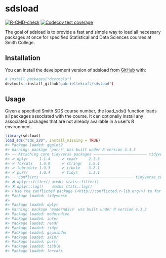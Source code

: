 
<!-- README.md is generated from README.Rmd. Please edit that file -->

# sdsload

<!-- badges: start -->

[![R-CMD-check](https://github.com/gabriellekraft/sdsload/actions/workflows/R-CMD-check.yaml/badge.svg)](https://github.com/gabriellekraft/sdsload/actions/workflows/R-CMD-check.yaml)
[![Codecov test
coverage](https://codecov.io/gh/gabriellekraft/sdsload/graph/badge.svg)](https://app.codecov.io/gh/gabriellekraft/sdsload)

<!-- badges: end -->

The goal of sdsload is to provide a fast and simple way to load all
necessary packages at once for specified Statistical and Data Sciences
courses at Smith College.

## Installation

You can install the development version of sdsload from
[GitHub](https://github.com/) with:

``` r
# install.packages("devtools")
devtools::install_github"gabriellekraft/sdsload")
```

## Usage

Given a specified Smith SDS course number, the load_sds() function loads
all packages associated with the course. It can optionally install any
associated packages that are not already available in a user’s R
environment.

``` r
library(sdsload)
load_sds("sds_220", install_missing = TRUE)
#> Package loaded: ggplot2
#> Warning: package 'purrr' was built under R version 4.3.3
#> ── Attaching core tidyverse packages ──────────────────────── tidyverse 2.0.0 ──
#> ✔ dplyr     1.1.4     ✔ readr     2.1.5
#> ✔ forcats   1.0.0     ✔ stringr   1.5.1
#> ✔ lubridate 1.9.3     ✔ tibble    3.2.1
#> ✔ purrr     1.0.4     ✔ tidyr     1.3.1
#> ── Conflicts ────────────────────────────────────────── tidyverse_conflicts() ──
#> ✖ dplyr::filter() masks stats::filter()
#> ✖ dplyr::lag()    masks stats::lag()
#> ℹ Use the conflicted package (<http://conflicted.r-lib.org/>) to force all conflicts to become errors
#> Package loaded: tidyverse
#> 
#> Package loaded: dplyr
#> Warning: package 'moderndive' was built under R version 4.3.3
#> Package loaded: moderndive
#> Package loaded: infer
#> Package loaded: readr
#> Package loaded: tidyr
#> Package loaded: gapminder
#> Package loaded: skimr
#> Package loaded: purrr
#> Package loaded: tibble
#> Package loaded: forcats
```
